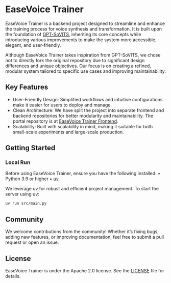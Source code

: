 # EaseVoice Trainer

EaseVoice Trainer is a backend project designed to streamline and enhance the training process for voice synthesis and transformation. It is built upon the foundation of [GPT-SoVITS](https://github.com/RVC-Boss/GPT-SoVITS), inheriting its core concepts while introducing various improvements to make the system more accessible, elegant, and user-friendly.

Although EaseVoice Trainer takes inspiration from GPT-SoVITS, we chose not to directly fork the original repository due to significant design differences and unique objectives. Our focus is on creating a refined, modular system tailored to specific use cases and improving maintainability.

## Key Features

- User-Friendly Design: Simplified workflows and intuitive configurations make it easier for users to deploy and manage.
- Clean Architecture: We have split the project into separate frontend and backend repositories for better modularity and maintainability. The portal repository is at [EaseVoice Trainer Frontend](https://github.com/megaease/easevoice-trainer-portal).
- Scalability: Built with scalability in mind, making it suitable for both small-scale experiments and large-scale production.

## Getting Started

### Local Run

Before using EaseVoice Trainer, ensure you have the following installed:
 • Python 3.9 or higher
 • [uv](https://github.com/astral-sh/uv).

We leverage uv for robust and efficient project management. To start the server using uv:

```bash
uv run src/main.py
```

## Community

We welcome contributions from the community! Whether it’s fixing bugs, adding new features, or improving documentation, feel free to submit a pull request or open an issue.

## License

EaseVoice Trainer is under the Apache 2.0 license. See the [LICENSE](./LICENSE) file for details.
